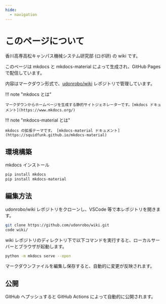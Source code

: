 ```yaml
---
hide:
  - navigation
---
```


# このページについて

香川高専高松キャンパス機械システム研究部 (ロボ研) の wiki です。

このページは mkdocs と mkdocs-material によって生成され、GitHub Pages で配信しています。

内容はマークダウン形式で、[udonrobo/wiki](https://github.com/udonrobo/wiki) レポジトリで管理しています。

!!! note "mkdocs とは"

    マークダウンからホームページを生成する静的サイトジェネレーターです。[mkdocs ドキュメント](https://www.mkdocs.org/)

!!! note "mkdocs-material とは"

    mkdocs の拡張テーマです。 [mkdocs-material ドキュメント](https://squidfunk.github.io/mkdocs-material)

## 環境構築

mkdocs インストール

```sh
pip install mkdocs
pip install mkdocs-material
```

## 編集方法

udonrobo/wiki レポジトリをクローンし、VSCode 等で本レポジトリを開きます。

```sh
git clone https://github.com/udonrobo/wiki.git
code wiki/
```

wiki レポジトリのディレクトリ下で以下コマンドを実行すると、ローカルサーバーとブラウザが起動します。

```sh
python -m mkdocs serve --open
```

マークダウンファイルを編集し保存すると、自動的に変更が反映されます。

## 公開

GitHub へプッシュすると GitHub Actions によって自動的に公開されます。

